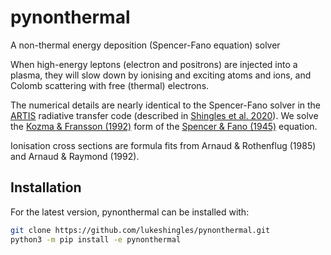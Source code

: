 # pynonthermal
A non-thermal energy deposition (Spencer-Fano equation) solver

When high-energy leptons (electron and positrons) are injected into a plasma, they will slow down by ionising and exciting atoms and ions, and Colomb scattering with free (thermal) electrons.

The numerical details are nearly identical to the Spencer-Fano solver in the [ARTIS](https://github.com/artis-mcrt/artis) radiative transfer code (described in [Shingles et al. 2020](https://ui.adsabs.harvard.edu/abs/2020MNRAS.492.2029S/abstract)).
We solve the [Kozma & Fransson (1992)](https://ui.adsabs.harvard.edu/abs/1992ApJ...390..602K/abstract) form of the [Spencer & Fano (1945)](https://ui.adsabs.harvard.edu/abs/1954PhRv...93.1172S/abstract) equation.

Ionisation cross sections are formula fits from Arnaud & Rothenflug (1985) and Arnaud & Raymond (1992).


## Installation
For the latest version, pynonthermal can be installed with:
```sh
git clone https://github.com/lukeshingles/pynonthermal.git
python3 -m pip install -e pynonthermal
```